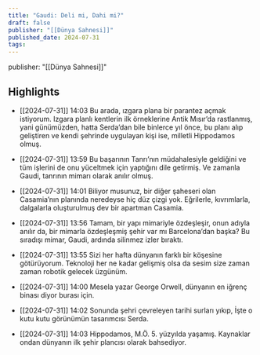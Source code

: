 ```yaml
---
title: "Gaudi: Deli mi, Dahi mi?"
draft: false
publisher: "[[Dünya Sahnesi]]"
published_date: 2024-07-31
tags:
---
```

publisher: "[[Dünya Sahnesi]]"


## Highlights
* [[2024-07-31]] 14:03  Bu arada, ızgara plana bir parantez açmak istiyorum. Izgara planlı kentlerin ilk örneklerine Antik Mısır’da rastlanmış, yani günümüzden, hatta Serda’dan bile binlerce yıl önce, bu planı alıp geliştiren ve kendi şehrinde uygulayan kişi ise, milletli Hippodamos olmuş.

* [[2024-07-31]] 13:59  Bu başarının Tanrı’nın müdahalesiyle geldiğini ve tüm işlerini de onu yüceltmek için yaptığını dile getirmiş. Ve zamanla Gaudi, tanrının mimarı olarak anılır olmuş.

* [[2024-07-31]] 14:01  Biliyor musunuz, bir diğer şaheseri olan Casamia’nın planında neredeyse hiç düz çizgi yok. Eğrilerle, kıvrımlarla, dalgalarla oluşturulmuş dev bir apartman Casamia.

* [[2024-07-31]] 13:56  Tamam, bir yapı mimariyle özdeşleşir, onun adıyla anılır da, bir mimarla özdeşleşmiş şehir var mı Barcelona’dan başka? Bu sıradışı mimar, Gaudi, ardında silinmez izler bıraktı.

* [[2024-07-31]] 13:55  Sizi her hafta dünyanın farklı bir köşesine götürüyorum. Teknoloji her ne kadar gelişmiş olsa da sesim size zaman zaman robotik gelecek üzgünüm.

* [[2024-07-31]] 14:00  Mesela yazar George Orwell, dünyanın en iğrenç binası diyor burası için.

* [[2024-07-31]] 14:02  Sonunda şehri çevreleyen tarihi surları yıkıp, İşte o kutu kutu görünümün tasarımcısı Serda.

* [[2024-07-31]] 14:03  Hippodamos, M.Ö. 5. yüzyılda yaşamış. Kaynaklar ondan dünyanın ilk şehir plancısı olarak bahsediyor.

